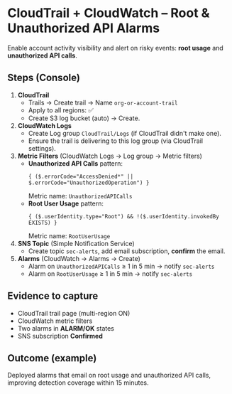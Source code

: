# CloudTrail + CloudWatch – Root & Unauthorized API Alarms

Enable account activity visibility and alert on risky events: **root usage** and **unauthorized API calls**.

## Steps (Console)
1. **CloudTrail**
   - Trails → Create trail → Name `org-or-account-trail`
   - Apply to all regions: ✅
   - Create S3 log bucket (auto) → Create.
2. **CloudWatch Logs**
   - Create Log group `CloudTrail/Logs` (if CloudTrail didn't make one).
   - Ensure the trail is delivering to this log group (via CloudTrail settings).
3. **Metric Filters** (CloudWatch Logs → Log group → Metric filters)
   - **Unauthorized API Calls** pattern:
     ```
     { ($.errorCode="AccessDenied*" || $.errorCode="UnauthorizedOperation") }
     ```
     Metric name: `UnauthorizedAPICalls`
   - **Root User Usage** pattern:
     ```
     { ($.userIdentity.type="Root") && !($.userIdentity.invokedBy EXISTS) }
     ```
     Metric name: `RootUserUsage`
4. **SNS Topic** (Simple Notification Service)
   - Create topic `sec-alerts`, add email subscription, **confirm** the email.
5. **Alarms** (CloudWatch → Alarms → Create)
   - Alarm on `UnauthorizedAPICalls` ≥ 1 in 5 min → notify `sec-alerts`
   - Alarm on `RootUserUsage` ≥ 1 in 5 min → notify `sec-alerts`

## Evidence to capture
- CloudTrail trail page (multi-region ON)
- CloudWatch metric filters
- Two alarms in **ALARM/OK** states
- SNS subscription **Confirmed**

## Outcome (example)
Deployed alarms that email on root usage and unauthorized API calls, improving detection coverage within 15 minutes.

